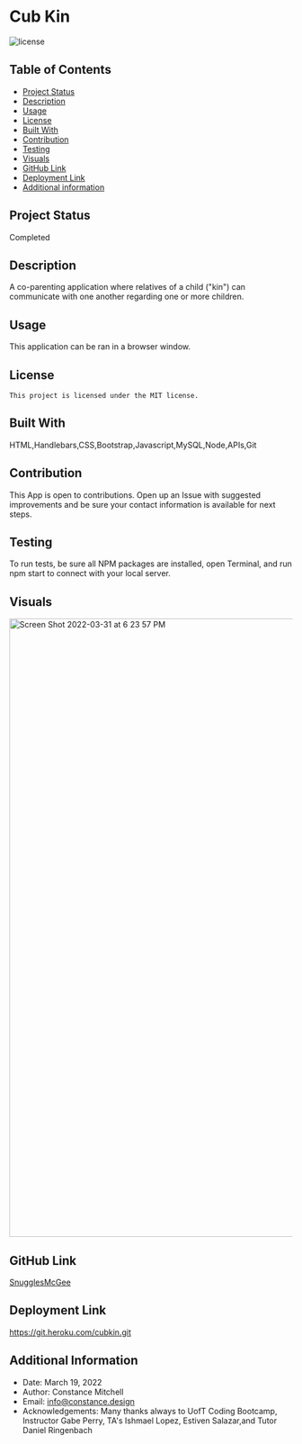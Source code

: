 # Cub Kin

![license](https://img.shields.io/badge/license-MIT-blue.svg)

## Table of Contents

- [Project Status](#status)
- [Description](#description)
- [Usage](#usage)
- [License](#license)
- [Built With](#coding)
- [Contribution](#contribution)
- [Testing](#test)
- [Visuals](#visuals)
- [GitHub Link](#github)
- [Deployment Link](#deployment)
- [Additional information](#date,#author,#email,#thanks)

## Project Status

Completed

## Description

A co-parenting application where relatives of a child ("kin") can communicate with one another regarding one or more children.

## Usage

This application can be ran in a browser window.

## License

    This project is licensed under the MIT license.

## Built With

HTML,Handlebars,CSS,Bootstrap,Javascript,MySQL,Node,APIs,Git

## Contribution

This App is open to contributions. Open up an Issue with suggested improvements and be sure your contact information is available for next steps.

## Testing

To run tests, be sure all NPM packages are installed, open Terminal, and run npm start to connect with your local server.

## Visuals

<img width="1099" alt="Screen Shot 2022-03-31 at 6 23 57 PM" src="https://user-images.githubusercontent.com/93297081/161159626-57f6f819-4af0-4cea-a047-6b5c9b9ffda5.png">


## GitHub Link

[SnugglesMcGee](https://github.com/SnugglesMcGee)

## Deployment Link

https://git.heroku.com/cubkin.git

## Additional Information

- Date: March 19, 2022
- Author: Constance Mitchell
- Email: [info@constance.design](mailto:user@example.com)
- Acknowledgements: Many thanks always to UofT Coding Bootcamp, Instructor Gabe Perry, TA's Ishmael Lopez, Estiven Salazar,and Tutor Daniel Ringenbach
